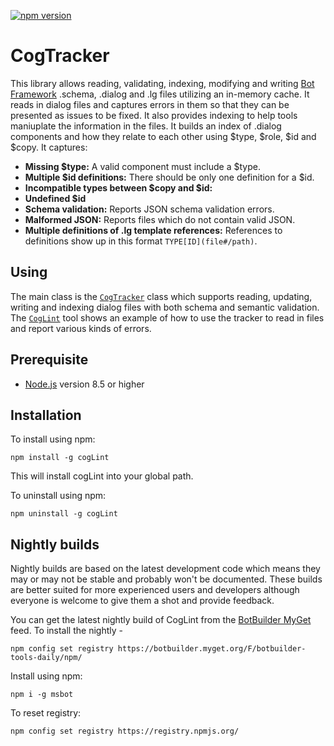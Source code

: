 [![npm version](https://badge.fury.io/js/msbot.svg)](https://badge.fury.io/js/cogLint)

# CogTracker 

This library allows reading, validating, indexing, modifying and writing [Bot Framework](https://dev.botframework.com/) .schema, .dialog and .lg files utilizing an in-memory cache.  It reads in dialog files and captures errors in them so that they can be presented as issues to be fixed.  It also provides indexing to help tools maniuplate the information in the files.  It builds an index of .dialog components and how they relate to each other using $type, $role, $id and $copy.  It captures:
* **Missing $type:** A valid component must include a $type.
* **Multiple $id definitions:** There should be only one definition for a $id.
* **Incompatible types between $copy and $id:** 
* **Undefined $id** 
* **Schema validation:** Reports JSON schema validation errors.
* **Malformed JSON:** Reports files which do not contain valid JSON.
* **Multiple definitions of .lg template references:**
References to definitions show up in this format `TYPE[ID](file#/path)`.  

## Using
The main class is the [`CogTracker`](docs/classes/_cogtracker_.dialogtracker.html) class which supports reading, updating, writing and indexing dialog files with both schema and semantic validation.  The [`CogLint`](../coglint/src/cogLint.ts) tool shows an example of how to use the tracker to read in files and report various kinds of errors.

## Prerequisite

- [Node.js](https://nodejs.org/) version 8.5 or higher

## Installation

To install using npm:

```shell
npm install -g cogLint
```

This will install cogLint into your global path.

To uninstall using npm:

```shell
npm uninstall -g cogLint
```
## Nightly builds

Nightly builds are based on the latest development code which means they may or may not be stable and probably won't be documented. These builds are better suited for more experienced users and developers although everyone is welcome to give them a shot and provide feedback.

You can get the latest nightly build of CogLint from the [BotBuilder MyGet](https://botbuilder.myget.org/gallery) feed. To install the nightly - 

```shell
npm config set registry https://botbuilder.myget.org/F/botbuilder-tools-daily/npm/
```

Install using npm:
```shell
npm i -g msbot
```

To reset registry:
```shell
npm config set registry https://registry.npmjs.org/
```
